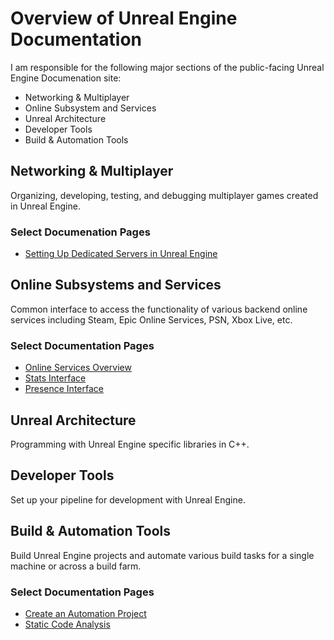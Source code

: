 # Overview of Unreal Engine Documentation

I am responsible for the following major sections of the public-facing Unreal Engine Documenation site:
* Networking & Multiplayer
* Online Subsystem and Services
* Unreal Architecture
* Developer Tools
* Build & Automation Tools

## Networking & Multiplayer

Organizing, developing, testing, and debugging multiplayer games created in Unreal Engine.

### Select Documenation Pages

* [Setting Up Dedicated Servers in Unreal Engine](https://docs.unrealengine.com/5.1/en-US/setting-up-dedicated-servers-in-unreal-engine/)

## Online Subsystems and Services

Common interface to access the functionality of various backend online services including Steam, Epic Online Services, PSN, Xbox Live, etc.

### Select Documentation Pages

* [Online Services Overview](https://docs.unrealengine.com/5.1/en-US/overview-of-online-services-in-unreal-engine/)
* [Stats Interface](https://docs.unrealengine.com/5.1/en-US/stats-interface-in-unreal-engine/)
* [Presence Interface](https://docs.unrealengine.com/5.1/en-US/presence-interface-in-unreal-engine/)

## Unreal Architecture

Programming with Unreal Engine specific libraries in C++.

## Developer Tools

Set up your pipeline for development with Unreal Engine.

## Build & Automation Tools

Build Unreal Engine projects and automate various build tasks for a single machine or across a build farm.

### Select Documentation Pages

* [Create an Automation Project](https://docs.unrealengine.com/5.1/en-US/create-an-automation-project-in-unreal-engine/)
* [Static Code Analysis](https://docs.unrealengine.com/5.1/en-US/static-code-analysis-in-unreal-engine/)
